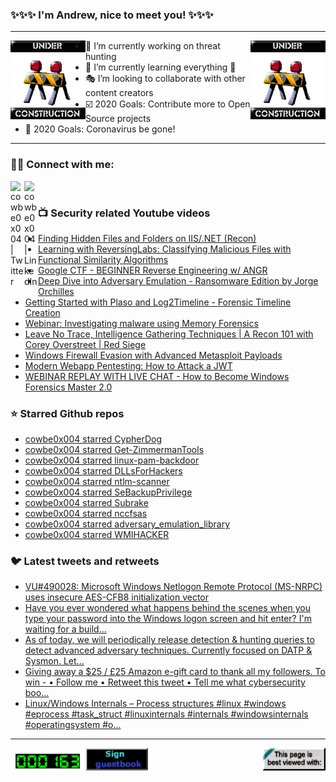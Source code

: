 ### ✨✨✨ I'm Andrew, nice to meet you! ✨✨✨

---
<img align="left" width="120px" src="https://raw.githubusercontent.com/cowbe0x004/cowbe0x004/master/images/image004.gif" />
<img align="right" width="120px" src="https://raw.githubusercontent.com/cowbe0x004/cowbe0x004/master/images/image004.gif" />

- 📖 I’m currently working on threat hunting
- 📘 I’m currently learning everything 🤣
- 🎭 I’m looking to collaborate with other content creators
- ☑️ 2020 Goals: Contribute more to Open Source projects
- 🦠 2020 Goals: Coronavirus be gone!

---

### 🤝🏽 Connect with me:
[<img align="left" alt="cowbe0x004 | Twitter" width="22px" src="https://cdn.jsdelivr.net/npm/simple-icons@v3/icons/twitter.svg" />][twitter]
[<img align="left" alt="cowbe0x004 | LinkedIn" width="22px" src="https://cdn.jsdelivr.net/npm/simple-icons@v3/icons/linkedin.svg" />][linkedin]

<!--
[<img align="left" alt="cowbe0x004.com" width="22px" src="https://raw.githubusercontent.com/iconic/open-iconic/master/svg/globe.svg" />][website]
[<img align="left" alt="cowbe0x004 | YouTube" width="22px" src="https://cdn.jsdelivr.net/npm/simple-icons@v3/icons/youtube.svg" />][youtube]
[<img align="left" alt="cowbe0x004 | Instagram" width="22px" src="https://cdn.jsdelivr.net/npm/simple-icons@v3/icons/instagram.svg" />][instagram]
-->

<br />

### 📺 Security related Youtube videos
<!-- YOUTUBE:START -->
- [Finding Hidden Files and Folders on IIS/.NET (Recon)](https://www.youtube.com/watch?v=HrJW6Y9kHC4)
- [Learning with ReversingLabs: Classifying Malicious Files with Functional Similarity Algorithms](https://www.youtube.com/watch?v=7XDgMGdPpxQ)
- [Google CTF - BEGINNER Reverse Engineering w/ ANGR](https://www.youtube.com/watch?v=RCgEIBfnTEI)
- [Deep Dive into Adversary Emulation - Ransomware Edition by Jorge Orchilles](https://www.youtube.com/watch?v=CXpHaY-2Fvw)
- [Getting Started with Plaso and Log2Timeline - Forensic Timeline Creation](https://www.youtube.com/watch?v=sAvyRwOmE10)
- [Webinar: Investigating malware using Memory Forensics](https://www.youtube.com/watch?v=tBv5wcpT6Js)
- [Leave No Trace, Intelligence Gathering Techniques | A Recon 101 with Corey Overstreet | Red Siege](https://www.youtube.com/watch?v=rG_NELPCS_k)
- [Windows Firewall Evasion with Advanced Metasploit Payloads](https://www.youtube.com/watch?v=FSZSbQn0f9A)
- [Modern Webapp Pentesting: How to Attack a JWT](https://www.youtube.com/watch?v=muYmiEtPL8U)
- [WEBINAR REPLAY WITH LIVE CHAT - How to Become Windows Forensics Master 2.0](https://www.youtube.com/watch?v=7hGWOQUBMoA)
<!-- YOUTUBE:END -->

### ⭐ Starred Github repos
<!-- GITHUB_STAR:START -->
- [cowbe0x004 starred CypherDog](https://github.com/SadProcessor/CypherDog)
- [cowbe0x004 starred Get-ZimmermanTools](https://github.com/EricZimmerman/Get-ZimmermanTools)
- [cowbe0x004 starred linux-pam-backdoor](https://github.com/zephrax/linux-pam-backdoor)
- [cowbe0x004 starred DLLsForHackers](https://github.com/Mr-Un1k0d3r/DLLsForHackers)
- [cowbe0x004 starred ntlm-scanner](https://github.com/preempt/ntlm-scanner)
- [cowbe0x004 starred SeBackupPrivilege](https://github.com/giuliano108/SeBackupPrivilege)
- [cowbe0x004 starred Subrake](https://github.com/hash3liZer/Subrake)
- [cowbe0x004 starred nccfsas](https://github.com/nccgroup/nccfsas)
- [cowbe0x004 starred adversary_emulation_library](https://github.com/center-for-threat-informed-defense/adversary_emulation_library)
- [cowbe0x004 starred WMIHACKER](https://github.com/360-Linton-Lab/WMIHACKER)
<!-- GITHUB_STAR:END -->

### 🐦 Latest tweets and retweets
<!-- TWEETS:START -->
- [VU#490028: Microsoft Windows Netlogon Remote Protocol (MS-NRPC) uses insecure AES-CFB8 initialization vector](https://twitter.com/USCERT_gov/status/1306279440947621888)
- [Have you ever wondered what happens behind the scenes when you type your password into the Windows logon screen and hit enter? I'm waiting for a build...](https://twitter.com/SteveSyfuhs/status/1297957799079510018)
- [As of today, we will periodically release detection & hunting queries to detect advanced adversary techniques. Currently focused on DATP & Sysmon. Let...](https://twitter.com/falconforceteam/status/1294199107305734144)
- [Giving away a $25 / £25 Amazon e-gift card to thank all my followers.  To win -  • Follow me • Retweet this tweet • Tell me what cybersecurity boo...](https://twitter.com/blueteamblog/status/1294017578029981700)
- [Linux/Windows Internals – Process structures  #linux #windows #eprocess #task_struct #linuxinternals #internals #windowsinternals #operatingsystem #o...](https://twitter.com/hackingump1/status/1292457001864138752)
<!-- TWEETS:END -->

---

[<img align="left" width="120px" src="https://raw.githubusercontent.com/cowbe0x004/cowbe0x004/master/images/visitors.gif" />][visitor]
[<img align="left" alt="Sign My Guestbook" width="100px" src="https://raw.githubusercontent.com/cowbe0x004/cowbe0x004/master/images/sign_guest_book.gif" />][guestbook]
[<img align="right" width="100px" src="https://raw.githubusercontent.com/cowbe0x004/cowbe0x004/master/images/netscape.gif" />][netscape]


[website]: https://cowbe0x004.com
[twitter]: https://twitter.com/cowbe0x004
[youtube]: https://youtube.com/
[instagram]: https://instagram.com/
[linkedin]: https://www.linkedin.com/in/anhuang/
[guestbook]: https://github.com/cowbe0x004/cowbe0x004/issues
[netscape]: https://github.com/cowbe0x004/cowbe0x004
[visitor]: https://github.com/cowbe0x004/cowbe0x004
